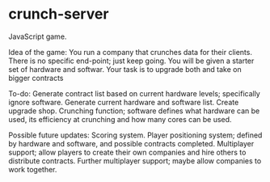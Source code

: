 # crunch-server
JavaScript game.

Idea of the game:
	You run a company that crunches data for their clients.
	There is no specific end-point; just keep going.
	You will be given a starter set of hardware and softwar.
	Your task is to upgrade both and take on bigger contracts

To-do:
	Generate contract list based on current hardware levels; specifically ignore software.
	Generate current hardware and software list.
	Create upgrade shop.
	Crunching function; software defines what hardware can be used, its efficiency at crunching and how many cores can be used.

Possible future updates:
	Scoring system.
	Player positioning system; defined by hardware and software, and possible contracts completed.
	Multiplayer support; allow players to create their own companies and hire others to distribute contracts.
	Further multiplayer support; maybe allow companies to work together.